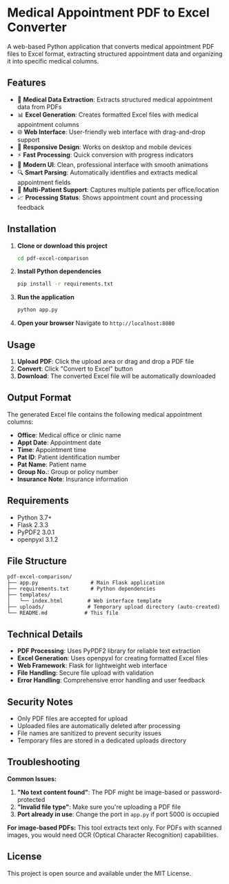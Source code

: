 # Medical Appointment PDF to Excel Converter

A web-based Python application that converts medical appointment PDF files to Excel format, extracting structured appointment data and organizing it into specific medical columns.

## Features

- 🏥 **Medical Data Extraction**: Extracts structured medical appointment data from PDFs
- 📊 **Excel Generation**: Creates formatted Excel files with medical appointment columns
- 🌐 **Web Interface**: User-friendly web interface with drag-and-drop support
- 📱 **Responsive Design**: Works on desktop and mobile devices
- ⚡ **Fast Processing**: Quick conversion with progress indicators
- 🎨 **Modern UI**: Clean, professional interface with smooth animations
- 🔍 **Smart Parsing**: Automatically identifies and extracts medical appointment fields
- 👥 **Multi-Patient Support**: Captures multiple patients per office/location
- 📈 **Processing Status**: Shows appointment count and processing feedback

## Installation

1. **Clone or download this project**

   ```bash
   cd pdf-excel-comparison
   ```

2. **Install Python dependencies**

   ```bash
   pip install -r requirements.txt
   ```

3. **Run the application**

   ```bash
   python app.py
   ```

4. **Open your browser**
   Navigate to `http://localhost:8080`

## Usage

1. **Upload PDF**: Click the upload area or drag and drop a PDF file
2. **Convert**: Click "Convert to Excel" button
3. **Download**: The converted Excel file will be automatically downloaded

## Output Format

The generated Excel file contains the following medical appointment columns:

- **Office**: Medical office or clinic name
- **Appt Date**: Appointment date
- **Time**: Appointment time
- **Pat ID**: Patient identification number
- **Pat Name**: Patient name
- **Group No.**: Group or policy number
- **Insurance Note**: Insurance information

## Requirements

- Python 3.7+
- Flask 2.3.3
- PyPDF2 3.0.1
- openpyxl 3.1.2

## File Structure

```
pdf-excel-comparison/
├── app.py                 # Main Flask application
├── requirements.txt       # Python dependencies
├── templates/
│   └── index.html        # Web interface template
├── uploads/              # Temporary upload directory (auto-created)
└── README.md            # This file
```

## Technical Details

- **PDF Processing**: Uses PyPDF2 library for reliable text extraction
- **Excel Generation**: Uses openpyxl for creating formatted Excel files
- **Web Framework**: Flask for lightweight web interface
- **File Handling**: Secure file upload with validation
- **Error Handling**: Comprehensive error handling and user feedback

## Security Notes

- Only PDF files are accepted for upload
- Uploaded files are automatically deleted after processing
- File names are sanitized to prevent security issues
- Temporary files are stored in a dedicated uploads directory

## Troubleshooting

**Common Issues:**

1. **"No text content found"**: The PDF might be image-based or password-protected
2. **"Invalid file type"**: Make sure you're uploading a PDF file
3. **Port already in use**: Change the port in `app.py` if port 5000 is occupied

**For image-based PDFs:**
This tool extracts text only. For PDFs with scanned images, you would need OCR (Optical Character Recognition) capabilities.

## License

This project is open source and available under the MIT License.
